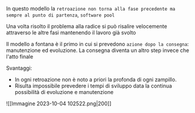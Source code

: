 In questo modello la `retroazione non torna alla fase precedente ma sempre al punto di partenza`, `software pool`

Una volta risolto il problema alla radice si può risalire velocemente attraverso le altre fasi mantenendo il lavoro già svolto

Il modello a fontana è il primo in cui si prevedono `azione dopo la consegna`: manutenzione ed evoluzione.
La consegna diventa un altro step invece che l'atto finale

Svantaggi:
- In ogni retroazione non è noto a priori la profonda di ogni zampillo. 
- Risulta impossibile prevedere i tempi di sviluppo data la continua possibilità di evoluzione e manutenzione 

![[Immagine 2023-10-04 102522.png|200]]